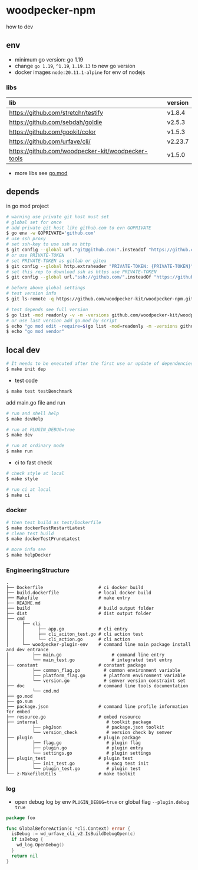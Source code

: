 # woodpecker-npm

how to dev

## env

- minimum go version: go 1.19
- change `go 1.19`, `^1.19`, `1.19.13` to new go version
- docker images `node:20.11.1-alpine` for env of nodejs

### libs

| lib                                                | version |
|:---------------------------------------------------|:--------|
| https://github.com/stretchr/testify                | v1.8.4  |
| https://github.com/sebdah/goldie                   | v2.5.3  |
| https://github.com/gookit/color                    | v1.5.3  |
| https://github.com/urfave/cli/                     | v2.23.7 |
| https://github.com/woodpecker-kit/woodpecker-tools | v1.5.0  |

- more libs see [go.mod](https://github.com/woodpecker-kit/woodpecker-npm/blob/main/go.mod)

## depends

in go mod project

```bash
# warning use private git host must set
# global set for once
# add private git host like github.com to evn GOPRIVATE
$ go env -w GOPRIVATE='github.com'
# use ssh proxy
# set ssh-key to use ssh as http
$ git config --global url."git@github.com:".insteadOf "https://github.com/"
# or use PRIVATE-TOKEN
# set PRIVATE-TOKEN as gitlab or gitea
$ git config --global http.extraheader "PRIVATE-TOKEN: {PRIVATE-TOKEN}"
# set this rep to download ssh as https use PRIVATE-TOKEN
$ git config --global url."ssh://github.com/".insteadOf "https://github.com/"

# before above global settings
# test version info
$ git ls-remote -q https://github.com/woodpecker-kit/woodpecker-npm.git

# test depends see full version
$ go list -mod readonly -v -m -versions github.com/woodpecker-kit/woodpecker-npm
# or use last version add go.mod by script
$ echo "go mod edit -require=$(go list -mod=readonly -m -versions github.com/woodpecker-kit/woodpecker-npm | awk '{print $1 "@" $NF}')"
$ echo "go mod vendor"
```

## local dev

```bash
# It needs to be executed after the first use or update of dependencies.
$ make init dep
```

- test code

```bash
$ make test testBenchmark
```

add main.go file and run

```bash
# run and shell help
$ make devHelp

# run at PLUGIN_DEBUG=true
$ make dev

# run at ordinary mode
$ make run
```

- ci to fast check

```bash
# check style at local
$ make style

# run ci at local
$ make ci
```

### docker

```bash
# then test build as test/Dockerfile
$ make dockerTestRestartLatest
# clean test build
$ make dockerTestPruneLatest

# more info see
$ make helpDocker
```

### EngineeringStructure

```
.
├── Dockerfile                     # ci docker build
├── build.dockerfile               # local docker build
├── Makefile                       # make entry
├── README.md
├── build                          # build output folder
├── dist                           # dist output folder
├── cmd
│     ├── cli
│     │     ├── app.go             # cli entry
│     │     ├── cli_aciton_test.go # cli action test
│     │     └── cli_action.go      # cli action
│     └── woodpecker-plugin-env    # command line main package install and dev entrance
│         ├── main.go                   # command line entry
│         └── main_test.go              # integrated test entry
├── constant                       # constant package
│         ├── common_flag.go         # common environment variable
│         ├── platform_flag.go       # platform environment variable
│         └── version.go             # semver version constraint set
├── doc                            # command line tools documentation
│         └── cmd.md
├── go.mod
├── go.sum
├── package.json                   # command line profile information for embed
├── resource.go                    # embed resource
├── internal                          # toolkit package
│         ├── pkgJson                 # package.json toolkit
│         └── version_check           # version check by semver
├── plugin                         # plugin package
│         ├── flag.go                 # plugin flag
│         ├── plugin.go               # plugin entry
│         └── settings.go             # plugin settings
├── plugin_test                    # plugin test
│         ├── init_test.go            # eacg test init
│         └── plugin_test.go          # plugin test
└── z-MakefileUtils                # make toolkit

```

### log

- open debug log by env `PLUGIN_DEBUG=true` or global flag `--plugin.debug true`

```go
package foo

func GlobalBeforeAction(c *cli.Context) error {
  isDebug := wd_urfave_cli_v2.IsBuildDebugOpen(c)
  if isDebug {
    wd_log.OpenDebug()
  }
  return nil
}
```